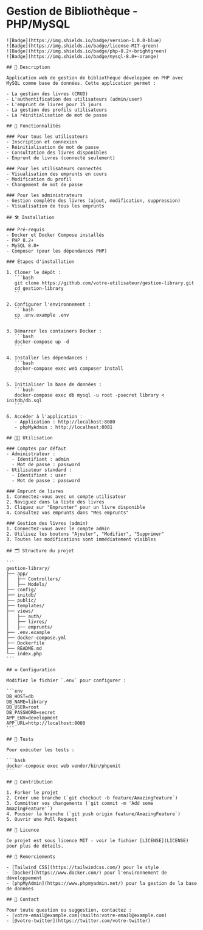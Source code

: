 # Gestion de Bibliothèque - PHP/MySQL

    ![Badge](https://img.shields.io/badge/version-1.0.0-blue)
    ![Badge](https://img.shields.io/badge/license-MIT-green)
    ![Badge](https://img.shields.io/badge/php-8.2+-brightgreen)
    ![Badge](https://img.shields.io/badge/mysql-8.0+-orange)

    ## 📖 Description

    Application web de gestion de bibliothèque développée en PHP avec MySQL comme base de données. Cette application permet :

    - La gestion des livres (CRUD)
    - L'authentification des utilisateurs (admin/user)
    - L'emprunt de livres pour 15 jours
    - La gestion des profils utilisateurs
    - La réinitialisation de mot de passe

    ## 🚀 Fonctionnalités

    ### Pour tous les utilisateurs
    - Inscription et connexion
    - Réinitialisation de mot de passe
    - Consultation des livres disponibles
    - Emprunt de livres (connecté seulement)

    ### Pour les utilisateurs connectés
    - Visualisation des emprunts en cours
    - Modification du profil
    - Changement de mot de passe

    ### Pour les administrateurs
    - Gestion complète des livres (ajout, modification, suppression)
    - Visualisation de tous les emprunts

    ## 🛠️ Installation

    ### Pré-requis
    - Docker et Docker Compose installés
    - PHP 8.2+
    - MySQL 8.0+
    - Composer (pour les dépendances PHP)

    ### Étapes d'installation

    1. Cloner le dépôt :
       ```bash
       git clone https://github.com/votre-utilisateur/gestion-library.git
       cd gestion-library
       ```

    2. Configurer l'environnement :
       ```bash
       cp .env.example .env
       ```

    3. Démarrer les containers Docker :
       ```bash
       docker-compose up -d
       ```

    4. Installer les dépendances :
       ```bash
       docker-compose exec web composer install
       ```

    5. Initialiser la base de données :
       ```bash
       docker-compose exec db mysql -u root -psecret library < initdb/db.sql
       ```

    6. Accéder à l'application :
       - Application : http://localhost:8080
       - phpMyAdmin : http://localhost:8081

    ## 🧑‍💻 Utilisation

    ### Comptes par défaut
    - Administrateur :
      - Identifiant : admin
      - Mot de passe : password
    - Utilisateur standard :
      - Identifiant : user
      - Mot de passe : password

    ### Emprunt de livres
    1. Connectez-vous avec un compte utilisateur
    2. Naviguez dans la liste des livres
    3. Cliquez sur "Emprunter" pour un livre disponible
    4. Consultez vos emprunts dans "Mes emprunts"

    ### Gestion des livres (admin)
    1. Connectez-vous avec le compte admin
    2. Utilisez les boutons "Ajouter", "Modifier", "Supprimer"
    3. Toutes les modifications sont immédiatement visibles

    ## 🗂️ Structure du projet

    ```
    gestion-library/
    ├── app/
    │   ├── Controllers/
    │   ├── Models/
    ├── config/
    ├── initdb/
    ├── public/
    ├── templates/
    ├── views/
    │   ├── auth/
    │   ├── livres/
    │   ├── emprunts/
    ├── .env.example
    ├── docker-compose.yml
    ├── Dockerfile
    ├── README.md
    └── index.php
    ```

    ## ⚙️ Configuration

    Modifiez le fichier `.env` pour configurer :

    ```env
    DB_HOST=db
    DB_NAME=library
    DB_USER=root
    DB_PASSWORD=secret
    APP_ENV=development
    APP_URL=http://localhost:8080
    ```

    ## 🧪 Tests

    Pour exécuter les tests :

    ```bash
    docker-compose exec web vendor/bin/phpunit
    ```

    ## 🤝 Contribution

    1. Forker le projet
    2. Créer une branche (`git checkout -b feature/AmazingFeature`)
    3. Committer vos changements (`git commit -m 'Add some AmazingFeature'`)
    4. Pousser la branche (`git push origin feature/AmazingFeature`)
    5. Ouvrir une Pull Request

    ## 📄 Licence

    Ce projet est sous licence MIT - voir le fichier [LICENSE](LICENSE) pour plus de détails.

    ## 🙏 Remerciements

    - [Tailwind CSS](https://tailwindcss.com/) pour le style
    - [Docker](https://www.docker.com/) pour l'environnement de développement
    - [phpMyAdmin](https://www.phpmyadmin.net/) pour la gestion de la base de données

    ## 📧 Contact

    Pour toute question ou suggestion, contactez :
    - [votre-email@example.com](mailto:votre-email@example.com)
    - [@votre-twitter](https://twitter.com/votre-twitter)
